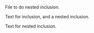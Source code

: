 File to do nested inclusion.

Text for inclusion, and a nested inclusion.

Text for nested inclusion.
